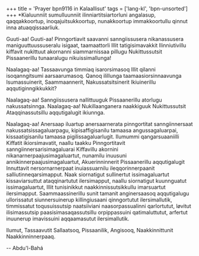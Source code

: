 +++
title = 'Prayer bpn9116 in Kalaallisut'
tags = ['lang-kl', 'bpn-unsorted']
+++
*Kialuunniit sumulluunniit ilinniartitsiartorluni angalasup, qaqqakkoortup, inoqajuitsukkoortup, nunakkoortup immakkoortullu qinnut inna atuaqqissaarliuk.

Guuti-aa! Guuti-aa! Pinngortiavit saavanni sanngiissusera nikanassusera maniguuttuussuseralu isigaat, taamaattorli Illit tatigisimavakkit Ilinniutivillu kiffavit nukittuut akornanni siammarnissaa pillugu Nukittussutsit Pissaanerillu tunaaralugu nikuissimallunga!

Naalagaq-aa! Tassaavunga timmiaq isarorsimasoq Illit qilanni isoqanngitsumi aarsaarumasoq. Qanoq ilillunga taamaasiorsinnaavunga Isumassuinerit, Saammaannerit, Nakussatsitsinerit Ikiuinerillu aqqutiginngikkukkit?

Naalagaq-aa! Sanngiissusera nallittuuguk Pissaanerillu atorlugu nakussatsinnga. Naalagaq-aa! Nukillaanganera naakkiguuk Nukittussutsit Ataqqinassutsillu aqqutigalugit ikiunnga.

Naalagaq-aa! Anersaap iluartup anersaarnerata pinngortitat sanngiinnersaat nakussatsissagaluarpagu, kipisaffigisanilu tamaasa angussagaluarpai, kissaatigisanilu tamaasa pigilissagaluarlugit. Ilumummi qangarsuaaniilli Kiffatit ikiorsimavatit, naallu taakku Pinngortitavit sanngiinnersarisimagaluarai Kiffavillu akornini nikanarnerpaajusimagaluartut, nunamilu inuusuni annikinnerpaajusimagaluartut, Akuerinninnerit Pissaanerillu aqqutigalugit Innuttavit nersornarnerpaat inuiassuarnilu ileqqorinnerpaanit salliutinneqarsimapput. Naak siornatigut sullinertut issimagaluartut kissaviarsuttut ataqqinartutut ilersimapput, naallu siornatigut kuunnguatut issimagaluartut, Illit tunisinikkut naakkinnissutsikkullu imarsuartut ilersimapput. Saammaassinerillu sunit tamanit anginersaasoq aqqutigalugu ullorissatut siunnersuinerup killingiusaani qinngortutut ilersimallutik, timmissatut toqusuissutsip naatsiiviani naasorpassualinni qarlortutut, løvitut ilisimassutsip paasisimasaqassutsillu orpippassuini qatimaluttutut, arfertut inuunerup imavissuini aqqaamasutut ilersimallutik.

Ilumut, Tassaavutit Sallaatsoq, Pissaanilik, Angisooq, Naakkinnittunit Naakkinninnerpaaq.

-- Abdu'l-Bahá
